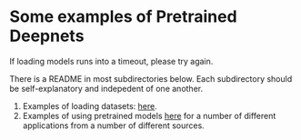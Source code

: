 # Some examples of Pretrained Deepnets

If loading models runs into a timeout, please try again.

There is a README in most subdirectories below.  Each subdirectory should be self-explanatory and indepedent of one another.

<ol>
<li>Examples of loading datasets: <a href="datasets">here</a>.</li>
<li>Examples of using pretrained models <a href="pretrained/examples">here</a> for a number of different applications from a number of different sources.</li>
</ol>


